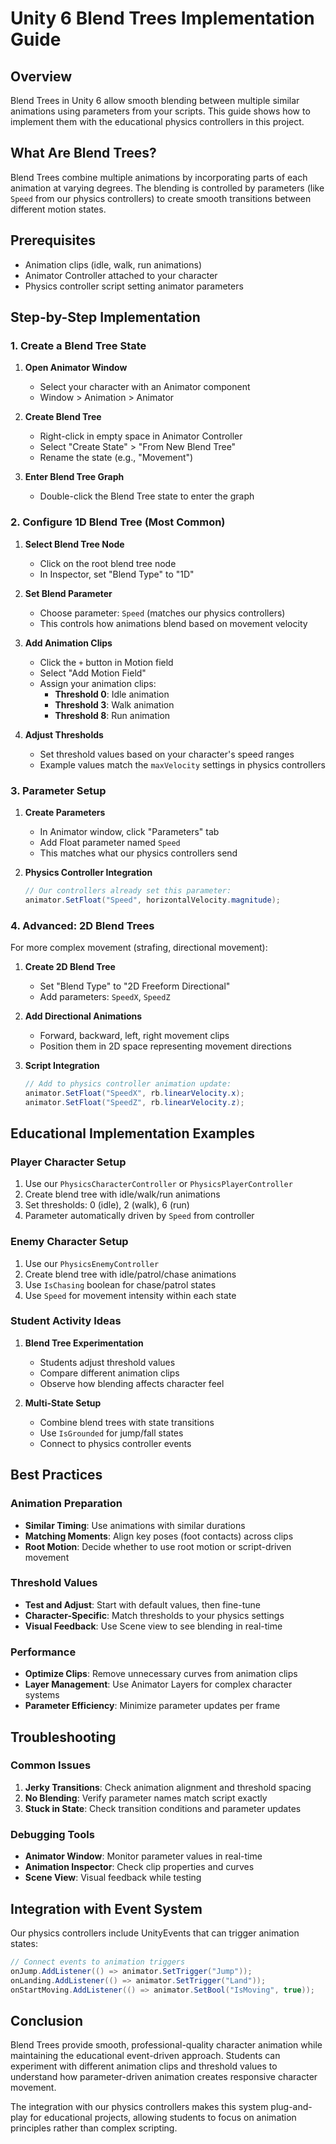 # Unity 6 Blend Trees Implementation Guide

## Overview
Blend Trees in Unity 6 allow smooth blending between multiple similar animations using parameters from your scripts. This guide shows how to implement them with the educational physics controllers in this project.

## What Are Blend Trees?
Blend Trees combine multiple animations by incorporating parts of each animation at varying degrees. The blending is controlled by parameters (like `Speed` from our physics controllers) to create smooth transitions between different motion states.

## Prerequisites
- Animation clips (idle, walk, run animations)
- Animator Controller attached to your character
- Physics controller script setting animator parameters

## Step-by-Step Implementation

### 1. Create a Blend Tree State

1. **Open Animator Window**
   - Select your character with an Animator component
   - Window > Animation > Animator

2. **Create Blend Tree**
   - Right-click in empty space in Animator Controller
   - Select "Create State" > "From New Blend Tree"
   - Rename the state (e.g., "Movement")

3. **Enter Blend Tree Graph**
   - Double-click the Blend Tree state to enter the graph

### 2. Configure 1D Blend Tree (Most Common)

1. **Select Blend Tree Node**
   - Click on the root blend tree node
   - In Inspector, set "Blend Type" to "1D"

2. **Set Blend Parameter**
   - Choose parameter: `Speed` (matches our physics controllers)
   - This controls how animations blend based on movement velocity

3. **Add Animation Clips**
   - Click the `+` button in Motion field
   - Select "Add Motion Field"
   - Assign your animation clips:
     - **Threshold 0**: Idle animation
     - **Threshold 3**: Walk animation
     - **Threshold 8**: Run animation

4. **Adjust Thresholds**
   - Set threshold values based on your character's speed ranges
   - Example values match the `maxVelocity` settings in physics controllers

### 3. Parameter Setup

1. **Create Parameters**
   - In Animator window, click "Parameters" tab
   - Add Float parameter named `Speed`
   - This matches what our physics controllers send

2. **Physics Controller Integration**
   ```csharp
   // Our controllers already set this parameter:
   animator.SetFloat("Speed", horizontalVelocity.magnitude);
   ```

### 4. Advanced: 2D Blend Trees

For more complex movement (strafing, directional movement):

1. **Create 2D Blend Tree**
   - Set "Blend Type" to "2D Freeform Directional"
   - Add parameters: `SpeedX`, `SpeedZ`

2. **Add Directional Animations**
   - Forward, backward, left, right movement clips
   - Position them in 2D space representing movement directions

3. **Script Integration**
   ```csharp
   // Add to physics controller animation update:
   animator.SetFloat("SpeedX", rb.linearVelocity.x);
   animator.SetFloat("SpeedZ", rb.linearVelocity.z);
   ```

## Educational Implementation Examples

### Player Character Setup
1. Use our `PhysicsCharacterController` or `PhysicsPlayerController`
2. Create blend tree with idle/walk/run animations
3. Set thresholds: 0 (idle), 2 (walk), 6 (run)
4. Parameter automatically driven by `Speed` from controller

### Enemy Character Setup
1. Use our `PhysicsEnemyController`
2. Create blend tree with idle/patrol/chase animations
3. Use `IsChasing` boolean for chase/patrol states
4. Use `Speed` for movement intensity within each state

### Student Activity Ideas
1. **Blend Tree Experimentation**
   - Students adjust threshold values
   - Compare different animation clips
   - Observe how blending affects character feel

2. **Multi-State Setup**
   - Combine blend trees with state transitions
   - Use `IsGrounded` for jump/fall states
   - Connect to physics controller events

## Best Practices

### Animation Preparation
- **Similar Timing**: Use animations with similar durations
- **Matching Moments**: Align key poses (foot contacts) across clips
- **Root Motion**: Decide whether to use root motion or script-driven movement

### Threshold Values
- **Test and Adjust**: Start with default values, then fine-tune
- **Character-Specific**: Match thresholds to your physics settings
- **Visual Feedback**: Use Scene view to see blending in real-time

### Performance
- **Optimize Clips**: Remove unnecessary curves from animation clips
- **Layer Management**: Use Animator Layers for complex character systems
- **Parameter Efficiency**: Minimize parameter updates per frame

## Troubleshooting

### Common Issues
1. **Jerky Transitions**: Check animation alignment and threshold spacing
2. **No Blending**: Verify parameter names match script exactly
3. **Stuck in State**: Check transition conditions and parameter updates

### Debugging Tools
- **Animator Window**: Monitor parameter values in real-time
- **Animation Inspector**: Check clip properties and curves
- **Scene View**: Visual feedback while testing

## Integration with Event System

Our physics controllers include UnityEvents that can trigger animation states:

```csharp
// Connect events to animation triggers
onJump.AddListener(() => animator.SetTrigger("Jump"));
onLanding.AddListener(() => animator.SetTrigger("Land"));
onStartMoving.AddListener(() => animator.SetBool("IsMoving", true));
```

## Conclusion

Blend Trees provide smooth, professional-quality character animation while maintaining the educational event-driven approach. Students can experiment with different animation clips and threshold values to understand how parameter-driven animation creates responsive character movement.

The integration with our physics controllers makes this system plug-and-play for educational projects, allowing students to focus on animation principles rather than complex scripting.